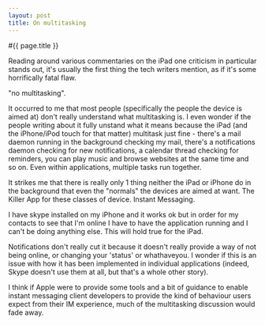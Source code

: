 ```yaml
---
layout: post
title: On multitasking
---
```


#{{ page.title }}

Reading around various commentaries on the iPad one criticism in particular stands out, it's usually the first thing the tech writers mention, as if it's some horrifically fatal flaw.

"no multitasking".

It occurred to me that most people (specifically the people the device is aimed at) don't really understand what multitasking is. I even wonder if the people writing about it fully unstand what it means because the iPad (and the iPhone/iPod touch for that matter) multitask just fine - there's a mail daemon running in the background checking my mail, there's a notifications daemon checking for new notifications, a calendar thread checking for reminders, you can play music and browse websites at the same time and so on. Even within applications, multiple tasks run together.

It strikes me that there is really only 1 thing neither the iPad or iPhone do in the background that even the "normals" the devices are aimed at want. The Killer App for these classes of device. Instant Messaging.

I have skype installed on my iPhone and it works ok but in order for my contacts to see that I'm online I have to have the application running and I can't be doing anything else. This will hold true for the iPad.

Notifications don't really cut it because it doesn't really provide a way of not being online, or changing your 'status' or whathaveyou. I wonder if this is an issue with how it has been implemented in individual applications (indeed, Skype doesn't use them at all, but that's a whole other story).

I think if Apple were to provide some tools and a bit of guidance to enable instant messaging client developers to provide the kind of behaviour users expect from their IM experience, much of the multitasking discussion would fade away.